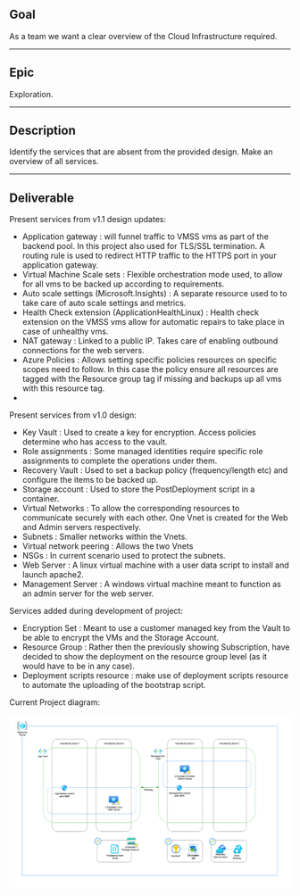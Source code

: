 ## Goal
As a team we want a clear overview of the Cloud Infrastructure required.

----
## Epic
Exploration.

----
## Description
Identify the services that are absent from the provided design. Make an overview of all services.

----
## Deliverable


Present services from v1.1 design updates: 
-   Application gateway : will funnel traffic to VMSS vms as part of the backend pool. In this project also used for TLS/SSL termination. A routing rule is used to redirect HTTP traffic to the HTTPS port in your application gateway.
-   Virtual Machine Scale sets : Flexible orchestration mode used, to allow for all vms to be backed up according to requirements.
-   Auto scale settings (Microsoft.Insights) : A separate resource used to to take care of auto scale settings and metrics.
-   Health Check extension (ApplicationHealthLinux) : Health check extension on the VMSS vms allow for automatic repairs to take place in case of unhealthy vms.
-   NAT gateway : Linked to a public IP. Takes care of enabling outbound connections for the web servers.
-   Azure Policies : Allows setting specific policies resources on specific scopes need to follow. In this case the policy ensure all resources are tagged with the Resource group tag if missing and backups up all vms with this resource tag.
-   

Present services from v1.0 design:  

-   Key Vault : Used to create a key for encryption. Access policies determine who has access to the vault.
-   Role assignments : Some managed identities require specific role assignments to complete the operations under them.
-   Recovery Vault : Used to set a backup policy (frequency/length etc) and configure the items to be backed up.
-   Storage account : Used to store the PostDeployment script in a container.
-   Virtual Networks : To allow the corresponding resources to communicate securely with each other. One Vnet is created for the Web and Admin servers respectively. 
-   Subnets : Smaller networks within the Vnets. 
-   Virtual network peering : Allows the two Vnets 
-   NSGs : In current scenario used to protect the subnets.
-   Web Server : A linux virtual machine with a user data script to install and launch apache2.
-   Management Server : A windows virtual machine meant to function as an admin server for the web server.

Services added during development of project:

-   Encryption Set : Meant to use a customer managed key from the Vault to be able to encrypt the VMs and the Storage Account.
-   Resource Group : Rather then the previously showing Subscription, have decided to show the deployment on the resource group level (as it would have to be in any case).
-   Deployment scripts resource : make use of deployment scripts resource to automate the uploading of the bootstrap script. 

Current Project diagram:  

![Pv1diagram](../../../../00_includes/prj_v1_diagram.png)  
